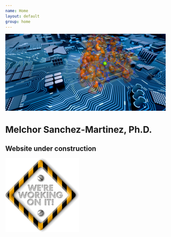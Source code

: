 ```yaml
---
name: Home
layout: default
group: home
---
```


<img src="/static/img/compnag.png" class="img-responsive max-width: 100%; height: auto"/>

<h1 class="text-center">Melchor Sanchez-Martinez, Ph.D.</h1>

<h2 class="text-center">Website under construction</h2>

<img src="/static/img/giphy.gif" class="img-responsive max-width: 100%; height: auto"/>

<p class="lead text-justify">
</p>
